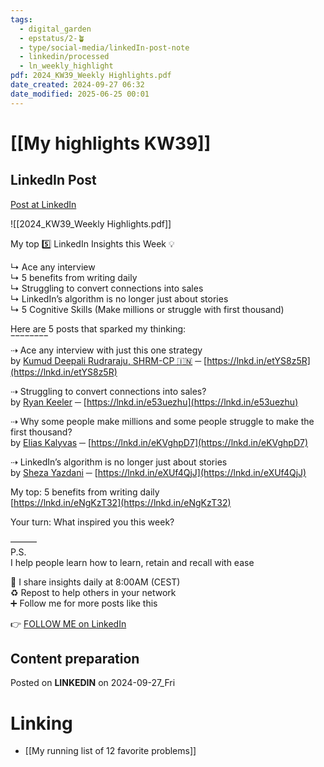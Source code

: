 ```yaml
---
tags:
  - digital_garden
  - epstatus/2-🪴
  - type/social-media/linkedIn-post-note
  - linkedin/processed
  - ln_weekly_highlight
pdf: 2024_KW39_Weekly Highlights.pdf
date_created: 2024-09-27 06:32
date_modified: 2025-06-25 00:01
---
```

# [[My highlights KW39]]

## LinkedIn Post

[Post at LinkedIn](https://www.linkedin.com/posts/sebastiankamilli_highlight-kw39-2024-activity-7245311293346181120-SxmS?utm_source=share&utm_medium=member_desktop)

![[2024_KW39_Weekly Highlights.pdf]]

My top 5️⃣ LinkedIn Insights this Week 💡  
  
↳ Ace any interview  
↳ 5 benefits from writing daily  
↳ Struggling to convert connections into sales  
↳ LinkedIn’s algorithm is no longer just about stories  
↳ 5 Cognitive Skills (Make millions or struggle with first thousand)  
  
Here are 5 posts that sparked my thinking:  
‾‾‾‾‾‾‾‾  
⇢ Ace any interview with just this one strategy  
by [Kumud Deepali Rudraraju, SHRM-CP 🇮🇳](https://www.linkedin.com/in/kumuddeepali/) ─ [https://lnkd.in/etYS8z5R](https://lnkd.in/etYS8z5R)  
  
⇢ Struggling to convert connections into sales?  
by [Ryan Keeler](https://www.linkedin.com/in/mrryankeeler/) ─ [https://lnkd.in/e53uezhu](https://lnkd.in/e53uezhu)  
  
⇢ Why some people make millions and some people struggle to make the first thousand?  
by [Elias Kalyvas](https://www.linkedin.com/in/eliaskalyvas/) ─ [https://lnkd.in/eKVghpD7](https://lnkd.in/eKVghpD7)  
  
⇢ LinkedIn’s algorithm is no longer just about stories  
by [Sheza Yazdani](https://www.linkedin.com/in/sheza-yazdani/) ─ [https://lnkd.in/eXUf4QjJ](https://lnkd.in/eXUf4QjJ)  
  
My top: 5 benefits from writing daily  
[https://lnkd.in/eNgKzT32](https://lnkd.in/eNgKzT32)  
  
Your turn: What inspired you this week?  
  
———  
P.S.  
I help people learn how to learn, retain and recall with ease  
  
🔔 I share insights daily at 8:00AM (CEST)  
♻ Repost to help others in your network  
➕ Follow me for more posts like this

👉 [FOLLOW ME on LinkedIn](https://www.linkedin.com/comm/mynetwork/discovery-see-all?usecase=PEOPLE_FOLLOWS&followMember=sebastiankamilli)

## Content preparation

Posted on **LINKEDIN** on 2024-09-27_Fri

# Linking

+ [[My running list of 12 favorite problems]]